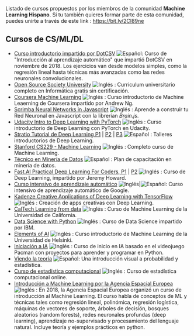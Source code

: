 Listado de cursos propuestos por los miembros de la comunidad **Machine Learning Hispano**. Si tu también quieres formar parte de esta comunidad, puedes unirte a través de este link : https://bit.ly/2CI89ne

## Cursos de CS/ML/DL

* [Curso introductorio impartido por DotCSV](https://github.com/dotcsv/Intro-ML-course) ![Español](http://www.kreativekorp.com/lib/flags/es.png): Curso de "Introducción al aprendizaje automático" que impartió DotCSV en noviembre de 2018. Los ejercicios van desde modelos simples, como la regresión lineal hasta técnicas más avanzadas como las redes neuronales convolucionales.
* [Open Source Society University](https://github.com/ossu/computer-science) ![Inglés](http://www.kreativekorp.com/lib/flags/gb.png) : Curriculum universitario completo en Informática gratis sin certificación.
* [Coursera Machine Learning](https://www.coursera.org/learn/machine-learning) ![Inglés](http://www.kreativekorp.com/lib/flags/gb.png) : Curso introductorio de Machine Leaerning de Coursera impartido por Andrew Ng.
* [Scrimba Neural Networks in Javascript](https://scrimba.com/g/gneuralnetworks) ![Inglés](http://www.kreativekorp.com/lib/flags/gb.png) : Aprende a construir tu Red Neuronal en Javascript con la librerían *Brain.js*.
* [Udacity Intro to Deep Learning with PyTorch](https://www.udacity.com/course/deep-learning-pytorch--ud188) ![Inglés](http://www.kreativekorp.com/lib/flags/gb.png) : Curso introductorio de Deep Learning con PyTorch en Udacity.
* [Stratio Tutorial de Deep Learning P1](https://youtu.be/pGOqWf7GwxI) | [P2](https://www.youtube.com/watch?v=o7x5RomX_Rw) | [P3](https://www.youtube.com/watch?v=n49pdNDNESU) ![Español](http://www.kreativekorp.com/lib/flags/es.png) : Talleres introductorios de Deep Learning.
* [Stanford CS229 - Machine Learning](https://see.stanford.edu/Course/CS229) ![Inglés](http://www.kreativekorp.com/lib/flags/gb.png) : Completo curso de Machine Learning.
* [Técnico en Minería de Datos](https://capacitateparaelempleo.org/pages.php?r=.tema&tagID=9681&load=12050&n=0&brandID=capacitate) ![Español](http://www.kreativekorp.com/lib/flags/es.png) : Plan de capacitación en minería de datos.
* [Fast.AI Practical Deep Learning For Coders, P1](https://course.fast.ai/)  | [P2](https://course.fast.ai/part2.html) ![Inglés](http://www.kreativekorp.com/lib/flags/gb.png) : Curso de Deep Learning, impartido por Jeremy Howard.
* [Curso intensivo de aprendizaje automático](https://developers.google.com/machine-learning/crash-course/) ![Inglés](http://www.kreativekorp.com/lib/flags/gb.png)|![Español](http://www.kreativekorp.com/lib/flags/es.png): Curso intensivo de aprendizaje automático de Google.
* [Kadenze Creative Applications of Deep Learning with TensorFlow](https://www.kadenze.com/courses/creative-applications-of-deep-learning-with-tensorflow/info) ![Inglés](http://www.kreativekorp.com/lib/flags/gb.png) : Creación de apps creativas con Deep Learning.
* [CalTech Learning from data](http://work.caltech.edu/telecourse.html) ![Inglés](http://www.kreativekorp.com/lib/flags/gb.png) : Curso de Machine Learning de la Universidad de California.
* [Data Science with Python](https://www.edx.org/es/professional-certificate/data-science-with-python) ![Inglés](http://www.kreativekorp.com/lib/flags/gb.png) : Curso de Data Science impartido por IBM.
* [Elements of AI](https://course.elementsofai.com/) ![Inglés](http://www.kreativekorp.com/lib/flags/gb.png) : Curso introductorio de Machine Learning de la Universidad de Helsinki.
* [Iniciación a IA](http://ai.berkeley.edu/project_overview.html) ![Inglés](http://www.kreativekorp.com/lib/flags/gb.png) : Curso de inicio en IA basado en el videojuego Pacman con proyectos para aprender y programar en Python.
* [Viendo la teoría](https://seeing-theory.brown.edu/es.html)  ![Español](http://www.kreativekorp.com/lib/flags/es.png): Una introducción visual a probabilidad y estadística.
* [Curso de estadística computacional](http://people.duke.edu/~ccc14/sta-663-2018/)  ![Inglés](http://www.kreativekorp.com/lib/flags/gb.png) : Curso de estadística computacional online. 
* [Introducción a Machine Learning por la Agencia Espacial Europea](https://github.com/jmartinezheras/2018-MachineLearning-Lectures-ESA)  ![Inglés](http://www.kreativekorp.com/lib/flags/gb.png) : En 2018, la Agencia Espacial Europea organizó un curso de introducción al Machine Learning. El curso habla de conceptos de ML y técnicas tales como regresión lineal, polinómica, regresión logística, máquinas de vectores de soporte, árboles de decisión, bosques aleatorios (random forests), redes neuronales profundas (deep learning), aprendizaje no-supervisado y procesamiento del lenguaje natural. Incluye teoría y ejemplos prácticos en python.
